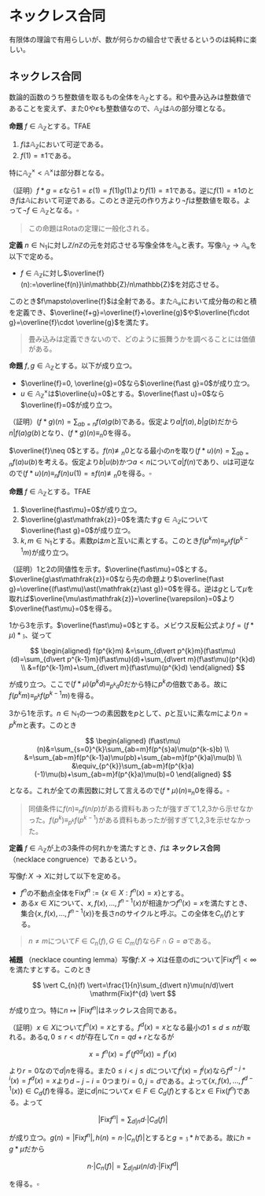 
# ネックレス合同

有限体の理論で有用らしいが、数が何らかの組合せで表せるというのは純粋に楽しい。



## ネックレス合同

数論的函数のうち整数値を取るもの全体を$\mathbb{A}_{\mathbb{Z}}$とする。和や畳み込みは整数値であることを変えず、また$0$や$\varepsilon$も整数値なので、$\mathbb{A}_{\mathbb{Z}}$は$\mathbb{A}$の部分環となる。

__命題__ $f\in\mathbb{A}_{\mathbb{Z}}$とする。TFAE

1. $f$は$\mathbb{A}_{\mathbb{Z}}$において可逆である。
1. $f(1)=\pm 1$である。

特に$\mathbb{A}_{\mathbb{Z}}^{\times}\lt\mathbb{A}^{\times}$は部分群となる。

（証明）$f\ast g=\varepsilon$なら$1=\varepsilon(1)=f(1)g(1)$より$f(1)=\pm 1$である。逆に$f(1)=\pm 1$のとき$f$は$\mathbb{A}$において可逆である。このとき逆元の作り方より$\neg f$は整数値を取る。よって$\neg f\in\mathbb{A}_{\mathbb{Z}}$となる。$\square$

> この命題はRotaの定理に一般化される。

__定義__ $n\in\mathbb{N}_{1}$に対し$\mathbb{Z}/n\mathbb{Z}$の元を対応させる写像全体を$\mathbb{A}_{\equiv}$と表す。写像$\mathbb{A}_{\mathbb{Z}}\rightarrow\mathbb{A}_{\equiv}$を以下で定める。

- $f\in\mathbb{A}_{\mathbb{Z}}$に対し$\overline{f}(n):=\overline{f(n)}\in\mathbb{Z}/n\mathbb{Z}$を対応させる。

このとき$f\mapsto\overline{f}$は全射である。また$\mathbb{A}_{\equiv}$において成分毎の和と積を定義でき、$\overline{f+g}=\overline{f}+\overline{g}$や$\overline{f\cdot g}=\overline{f}\cdot \overline{g}$を満たす。

> 畳み込みは定義できないので、どのように振舞うかを調べることには価値がある。

__命題__ $f, g\in\mathbb{A}_{\mathbb{Z}}$とする。以下が成り立つ。

- $\overline{f}=0, \overline{g}=0$なら$\overline{f\ast g}=0$が成り立つ。
- $u\in\mathbb{A}_{\mathbb{Z}}^{\times}$は$\overline{u}=0$とする。$\overline{f\ast u}=0$なら$\overline{f}=0$が成り立つ。

（証明）$(f\ast g)(n)=\sum_{ab=n}f(a)g(b)$である。仮定より$a\vert f(a), b\vert g(b)$だから$n\vert f(a)g(b)$となり、$(f\ast g)(n)\equiv_{n}0$を得る。

$\overline{f}\neq 0$とする。$f(n)\not\equiv_{n}0$となる最小の$n$を取り$(f\ast u)(n)=\sum_{ab=n}f(a)u(b)$を考える。仮定より$b\vert u(b)$かつ$a\lt n$について$a\vert f(n)$であり、$u$は可逆なので$(f\ast u)(n)\equiv_{n}f(n)u(1)=\pm f(n)\not\equiv_{n}0$を得る。$\square$

__命題__ $f\in\mathbb{A}_{\mathbb{Z}}$とする。TFAE

1. $\overline{f\ast\mu}=0$が成り立つ。
1. $\overline{g\ast\mathfrak{z}}=0$を満たす$g\in\mathbb{A}_{\mathbb{Z}}$について$\overline{f\ast g}=0$が成り立つ。
1. $k, m\in\mathbb{N}_{1}$とする。素数$p$は$m$と互いに素とする。このとき$f(p^{k}m)\equiv_{p^{k}}f(p^{k-1}m)$が成り立つ。

（証明）1と2の同値性を示す。$\overline{f\ast\mu}=0$とする。$\overline{g\ast\mathfrak{z}}=0$なら先の命題より$\overline{f\ast g}=\overline{(f\ast\mu)\ast(\mathfrak{z}\ast g)}=0$を得る。逆は$g$として$\mu$を取れば$\overline{\mu\ast\mathfrak{z}}=\overline{\varepsilon}=0$より$\overline{f\ast\mu}=0$を得る。

1から3を示す。$\overline{f\ast\mu}=0$とする。メビウス反転公式より$f=(f\ast\mu)\ast\mathfrak{z}$、従って

$$
\begin{aligned}
f(p^{k}m) &=\sum_{d\vert p^{k}m}(f\ast\mu)(d)=\sum_{d\vert p^{k-1}m}(f\ast\mu)(d)+\sum_{d\vert m}(f\ast\mu)(p^{k}d) \\
&=f(p^{k-1}m)+\sum_{d\vert m}(f\ast\mu)(p^{k}d)
\end{aligned}
$$

が成り立つ。ここで$(f\ast\mu)(p^{k}d)\equiv_{p^{k}d}0$だから特に$p^{k}$の倍数である。故に$f(p^{k}m)\equiv_{p^{k}}f(p^{k-1}m)$を得る。

3から1を示す。$n\in\mathbb{N}_{1}$の一つの素因数を$p$として、$p$と互いに素な$m$により$n=p^{k}m$と表す。このとき

$$
\begin{aligned}
(f\ast\mu)(n)&=\sum_{s=0}^{k}\sum_{ab=m}f(p^{s}a)\mu(p^{k-s}b) \\
&=\sum_{ab=m}f(p^{k-1}a)\mu(pb)+\sum_{ab=m}f(p^{k}a)\mu(b) \\
&\equiv_{p^{k}}\sum_{ab=m}f(p^{k}a)(-1)\mu(b)+\sum_{ab=m}f(p^{k}a)\mu(b)=0
\end{aligned}
$$

となる。これが全ての素因数に対して言えるので$(f\ast\mu)(n)\equiv_{n}0$を得る。$\square$

> 同値条件に$f(n)\equiv_{n}f(n/p)$がある資料もあったが強すぎて1,2,3から示せなかった。$f(p^{k})\equiv_{p^{k}}f(p^{k-1})$がある資料もあったが弱すぎて1,2,3を示せなかった。

__定義__ $f\in\mathbb{A}_{\mathbb{Z}}$が上の3条件の何れかを満たすとき、$f$は **ネックレス合同** （necklace congruence）であるという。

写像$f\colon X\rightarrow X$に対して以下を定める。

- $f^{n}$の不動点全体を$\mathrm{Fix}f^{n}:=\lbrace x\in X : f^{n}(x)=x \rbrace$とする。
- ある$x\in X$について、$x, f(x), \dotsc, f^{n-1}(x)$が相違かつ$f^{n}(x)=x$を満たすとき、集合$\lbrace x, f(x), \dotsc, f^{n-1}(x) \rbrace$を長さ$n$のサイクルと呼ぶ。この全体を$C_{n}(f)$とする。

> $n\neq m$について$F\in C_{n}(f), G\in C_{m}(f)$なら$F\cap G=\emptyset$である。

__補題__ （necklace counting lemma）写像$f\colon X\rightarrow X$は任意の$d$について$\vert \mathrm{Fix}f^{d} \vert\lt\infty$を満たすとする。このとき

$$
\vert C_{n}(f) \vert=\frac{1}{n}\sum_{d\vert n}\mu(n/d)\vert \mathrm{Fix}f^{d} \vert
$$

が成り立つ。特に$n\mapsto\vert \mathrm{Fix}f^{n} \vert$はネックレス合同である。

（証明）$x\in X$について$f^{n}(x)=x$とする。$f^{d}(x)=x$となる最小の$1\le d\le n$が取れる。ある$q, 0\le r\lt d$が存在して$n=qd+r$となるが

$$
x=f^{n}(x)=f^{r}(f^{qd}(x))=f^{r}(x)
$$

より$r=0$なので$d\vert n$を得る。また$0\le i\lt j\le d$について$f^{i}(x)=f^{j}(x)$なら$f^{d-j+i}(x)=f^{d}(x)=x$より$d-j-i=0$つまり$i=0, j=d$である。よって$\lbrace x, f(x), \dotsc, f^{d-1}(x) \rbrace\in C_{d}(f)$を得る。逆に$d\vert n$について$x\in F\in C_{d}(f)$とすると$x\in\mathrm{Fix}(f^{n})$である。よって

$$
\vert \mathrm{Fix}f^{n} \vert=\sum_{d\vert n}d\cdot\vert C_{d}(f) \vert
$$

が成り立つ。$g(n)=\vert \mathrm{Fix}f^{n} \vert, h(n)=n\cdot\vert C_{n}(f) \vert$とすると$g=\mathfrak{z}\ast h$である。故に$h=g\ast\mu$だから

$$
n\cdot\vert C_{n}(f) \vert=\sum_{d\vert n}\mu(n/d)\cdot\vert \mathrm{Fix}f^{d} \vert
$$

を得る。$\square$

